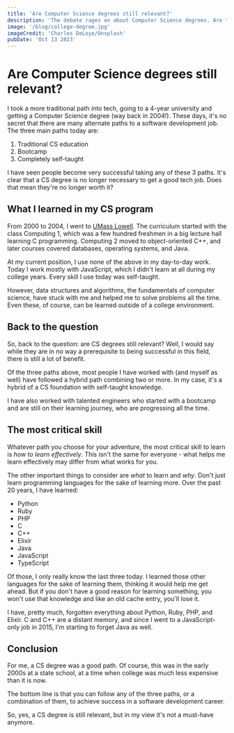 ```yaml
---
title: 'Are Computer Science degrees still relevant?'
description: 'The debate rages on about Computer Science degrees. Are they really a requirement for a career in software development? I share my experience and thoughts.'
image: '/blog/college-degree.jpg'
imageCredit: 'Charles DeLoye/Unsplash'
pubDate: 'Oct 13 2023'
---
```

# Are Computer Science degrees still relevant?

I took a more traditional path into tech, going to a 4-year university and getting a Computer Science degree (way back in 2004!). These days, it's no secret that there are many alternate paths to a software development job. The three main paths today are:

1. Traditional CS education
2. Bootcamp
3. Completely self-taught
    

I have seen people become very successful taking any of these 3 paths. It's clear that a CS degree is no longer necessary to get a good tech job. Does that mean they're no longer worth it?

## What I learned in my CS program

From 2000 to 2004, I went to [UMass Lowell](https://www.uml.edu/Sciences/computer-science/default.aspx). The curriculum started with the class Computing 1, which was a few hundred freshmen in a big lecture hall learning C programming. Computing 2 moved to object-oriented C++, and later courses covered databases, operating systems, and Java.

At my current position, I use none of the above in my day-to-day work. Today I work mostly with JavaScript, which I didn't learn at all during my college years. Every skill I use today was self-taught.

However, data structures and algorithms, the fundamentals of computer science, have stuck with me and helped me to solve problems all the time. Even these, of course, can be learned outside of a college environment.

## Back to the question

So, back to the question: are CS degrees still relevant? Well, I would say while they are in no way a prerequisite to being successful in this field, there is still a lot of benefit.

Of the three paths above, most people I have worked with (and myself as well) have followed a hybrid path combining two or more. In my case, it's a hybrid of a CS foundation with self-taught knowledge.

I have also worked with talented engineers who started with a bootcamp and are still on their learning journey, who are progressing all the time.

## The most critical skill

Whatever path you choose for your adventure, the most critical skill to learn is *how to learn effectively*. This isn't the same for everyone - what helps me learn effectively may differ from what works for you.

The other important things to consider are *what* to learn and *why*. Don't just learn programming languages for the sake of learning more. Over the past 20 years, I have learned:

* Python
* Ruby
* PHP 
* C
* C++
* Elixir
* Java
* JavaScript
* TypeScript
    

Of those, I only really know the last three today. I learned those other languages for the sake of learning them, thinking it would help me get ahead. But if you don't have a good reason for learning something, you won't use that knowledge and like an old cache entry, you'll lose it.

I have, pretty much, forgotten everything about Python, Ruby, PHP, and Elixir. C and C++ are a distant memory, and since I went to a JavaScript-only job in 2015, I'm starting to forget Java as well.

## Conclusion

For me, a CS degree was a good path. Of course, this was in the early 2000s at a state school, at a time when college was much less expensive than it is now.

The bottom line is that you can follow any of the three paths, or a combination of them, to achieve success in a software development career.

So, yes, a CS degree is still relevant, but in my view it's not a must-have anymore.
